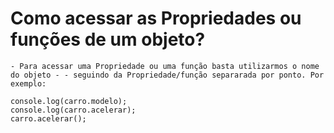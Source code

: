 # Como acessar as Propriedades ou funções de um objeto?

```
- Para acessar uma Propriedade ou uma função basta utilizarmos o nome do objeto - - seguindo da Propriedade/função separarada por ponto. Por exemplo:
```
```
console.log(carro.modelo);
console.log(carro.acelerar);
carro.acelerar();

```